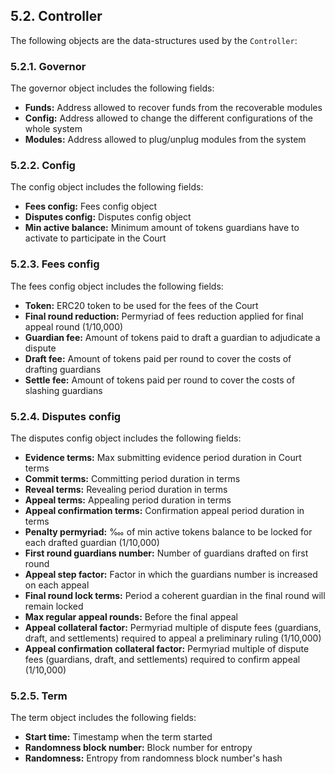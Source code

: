 ## 5.2. Controller

The following objects are the data-structures used by the `Controller`:

### 5.2.1. Governor

The governor object includes the following fields:

- **Funds:** Address allowed to recover funds from the recoverable modules
- **Config:** Address allowed to change the different configurations of the whole system
- **Modules:** Address allowed to plug/unplug modules from the system

### 5.2.2. Config

The config object includes the following fields:

- **Fees config:** Fees config object
- **Disputes config:** Disputes config object
- **Min active balance:** Minimum amount of tokens guardians have to activate to participate in the Court

### 5.2.3. Fees config

The fees config object includes the following fields:

- **Token:** ERC20 token to be used for the fees of the Court
- **Final round reduction:** Permyriad of fees reduction applied for final appeal round (1/10,000)
- **Guardian fee:** Amount of tokens paid to draft a guardian to adjudicate a dispute
- **Draft fee:** Amount of tokens paid per round to cover the costs of drafting guardians
- **Settle fee:** Amount of tokens paid per round to cover the costs of slashing guardians

### 5.2.4. Disputes config

The disputes config object includes the following fields:

- **Evidence terms:** Max submitting evidence period duration in Court terms
- **Commit terms:** Committing period duration in terms
- **Reveal terms:** Revealing period duration in terms
- **Appeal terms:** Appealing period duration in terms
- **Appeal confirmation terms:** Confirmation appeal period duration in terms
- **Penalty permyriad:** ‱ of min active tokens balance to be locked for each drafted guardian (1/10,000)
- **First round guardians number:** Number of guardians drafted on first round
- **Appeal step factor:** Factor in which the guardians number is increased on each appeal
- **Final round lock terms:** Period a coherent guardian in the final round will remain locked
- **Max regular appeal rounds:** Before the final appeal
- **Appeal collateral factor:** Permyriad multiple of dispute fees (guardians, draft, and settlements) required to appeal a preliminary ruling (1/10,000)
- **Appeal confirmation collateral factor:** Permyriad multiple of dispute fees (guardians, draft, and settlements) required to confirm appeal (1/10,000)

### 5.2.5. Term

The term object includes the following fields:

- **Start time:** Timestamp when the term started
- **Randomness block number:** Block number for entropy
- **Randomness:** Entropy from randomness block number's hash
